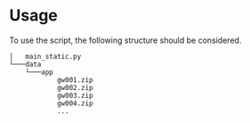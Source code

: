 <h1>Usage</h1>
To use the script, the following structure should be considered.

````
│   main_static.py
└───data
    └───app
            gw001.zip
            gw002.zip
            gw003.zip
            gw004.zip
            ...
````
